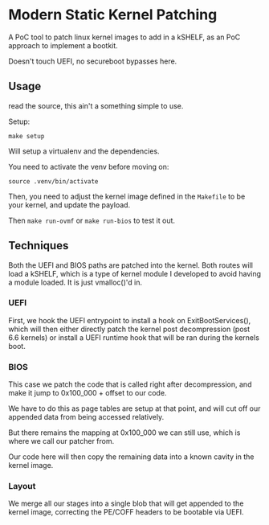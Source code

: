 # Modern Static Kernel Patching

A PoC tool to patch linux kernel images to add in a kSHELF, as an PoC approach to
implement a bootkit.

Doesn't touch UEFI, no secureboot bypasses here.

## Usage

read the source, this ain't a something simple to use.

Setup:
```
make setup
```

Will setup a virtualenv and the dependencies.

You need to activate the venv before moving on:
```
source .venv/bin/activate
```

Then, you need to adjust the kernel image defined in the `Makefile` to be
your kernel, and update the payload.

Then `make run-ovmf` or `make run-bios` to test it out.

## Techniques

Both the UEFI and BIOS paths are patched into the kernel.
Both routes will load a kSHELF, which is a type of kernel module I developed to
avoid having a module loaded.
It is just vmalloc()'d in.


### UEFI

First, we hook the UEFI entrypoint to install a hook on ExitBootServices(),
which will then either directly patch the kernel post decompression (post 6.6
kernels) or install a UEFI runtime hook that will be ran during the kernels
boot.


### BIOS

This case we patch the code that is called right after decompression, and make
it jump to 0x100_000 + offset to our code.

We have to do this as page tables are setup at that point, and will cut off our
appended data from being accessed relatively.

But there remains the mapping at 0x100_000 we can still use, which is where we
call our patcher from.

Our code here will then copy the remaining data into a known cavity in the
kernel image.


### Layout

We merge all our stages into a single blob that will get appended to the kernel
image, correcting the PE/COFF headers to be bootable via UEFI.
